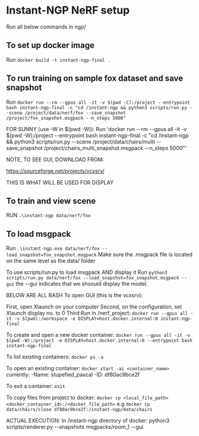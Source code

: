 # Instant-NGP NeRF setup
Run all below commands in ngp/

## To set up docker image
Run `docker build -t instant-ngp-final .`

## To run training on sample fox dataset and save snapshot
Run `docker run --rm --gpus all -it -v $(pwd -C):/project --entrypoint bash instant-ngp-final -c "cd /instant-ngp && python3 scripts/run.py --scene /project/data/nerf/fox --save_snapshot /project/fox_snapshot.msgpack --n_steps 5000"`

FOR SUNNY (use -W in $(pwd -W)):
Run 'docker run --rm --gpus all -it -v $(pwd -W):/project --entrypoint bash instant-ngp-final -c "cd /instant-ngp && python3 scripts/run.py --scene /project/data/chairs/multi --save_snapshot /project/chairs_multi_snapshot.msgpack --n_steps 5000"'


NOTE, TO SEE GUI, DOWNLOAD FROM:

https://sourceforge.net/projects/vcxsrv/

THIS IS WHAT WILL BE USED FOR DISPLAY

## To train and view scene
RUN `.\instant-ngp data/nerf/fox`

## To load msgpack
Run `.\instant-ngp.exe data/nerf/fox --load_snapshot=fox_snapshot.msgpack`
Make sure the .msgpack file is located on the same level as the data/ folder

To use scripts/run.py to load msgpack AND display it 
Run `python3 scripts/run.py data/nerf/fox --load_snapshot=fox_snapshot.msgpack --gui`
the --gui indicates that we shoould display the model.

BELOW ARE ALL BASH
To open GUI (this is the vcxsrv):

First, open Xlaunch on your computer
Second, on the configuration, set Xlaunch display no. to 0
Third:Run in /nerf_project: `docker run --gpus all -it -v $(pwd):/workspace -e DISPLAY=host.docker.internal:0 instant-ngp-final`

To create and open a new docker container:
`docker run --gpus all -it -v $(pwd -W):/project -e DISPLAY=host.docker.internal:0 --entrypoint bash instant-ngp-final`

To list existing containers:
`docker ps -a`

To open an existing container:
`docker start -ai <container_name>`
currently: 
-Name: stupefied_pascal
-ID:   df80ac9bce2f

To exit a container:
`exit`

To copy files from project to docker:
`docker cp <local_file_path> <docker_container_id>:/<docker_file_path>`
e.g
`docker cp data/chairs/close df80ac9bce2f:/instant-ngp/data/chairs`

ACTUAL EXECUTION:
In /instant-ngp directory of docker:
python3 scripts/renderer.py --snapshots msgpacks/room_1 --gui